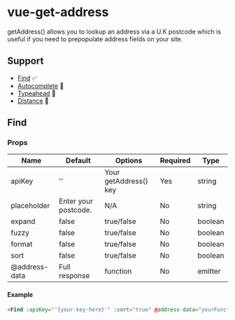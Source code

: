 # vue-get-address

getAddress() allows you to lookup an address via a U.K postcode which is useful if you need to prepopulate address fields on your site.

## Support

- [Find](https://getaddress.io/Documentation#addresses) ✅
- [Autocomplete](https://getaddress.io/Documentation#addresses) 🔧
- [Typeahead](https://getaddress.io/Documentation#addresses) 🔧
- [Distance](https://getaddress.io/Documentation#addresses) 🔧

## Find

### Props

| Name          | Default              | Options               | Required | Type    |
| ------------- | -------------------- | --------------------- | -------- | ------- |
| apiKey        | ''                   | Your getAddress() key | Yes      | string  |
| placeholder   | Enter your postcode. | N/A                   | No       | string  |
| expand        | false                | true/false            | No       | boolean |
| fuzzy         | false                | true/false            | No       | boolean |
| format        | false                | true/false            | No       | boolean |
| sort          | false                | true/false            | No       | boolean |
| @address-data | Full response        | function              | No       | emitter |

#### Example

```html
<Find :apiKey="'{your-key-here}'" :sort="true" @address-data="yourFunction"/>
```
